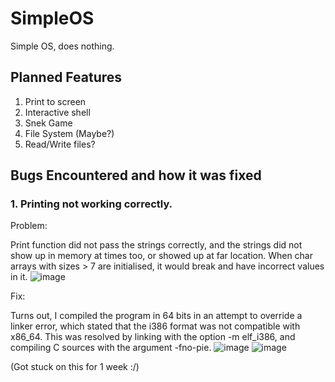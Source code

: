 # SimpleOS
Simple OS, does nothing.

## Planned Features
1. Print to screen
2. Interactive shell
3. Snek Game
4. File System (Maybe?)
5. Read/Write files?

## Bugs Encountered and how it was fixed
### 1. Printing not working correctly.
Problem:

Print function did not pass the strings correctly, and the strings did not show up in memory at times too, or showed up at far location. When char arrays with sizes > 7 are initialised, it would break and have incorrect values in it.
![image](https://user-images.githubusercontent.com/85286288/166937784-9c423862-2811-4b5a-8b26-778c32bae9de.png) 

Fix:

Turns out, I compiled the program in 64 bits in an attempt to override a linker error, which stated that the i386 format was not compatible with x86_64. This was resolved by linking with the option -m elf_i386, and compiling C sources with the argument -fno-pie.
![image](https://user-images.githubusercontent.com/85286288/166937887-2acca694-ad27-49a9-bf6f-15b44c6ec9a0.png)
![image](https://user-images.githubusercontent.com/85286288/166937914-f7a4d056-d467-4e49-a37f-a351b347941c.png)

(Got stuck on this for 1 week :/)
